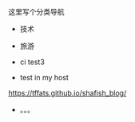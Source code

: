<!-- ![](https://github.com/tffats/shafish_blog/workflows/Built and pushed to the server/badge.svg?branch=main) -->

这里写个分类导航

- 技术

- 旅游

- ci test3

- test in my host

https://tffats.github.io/shafish_blog/

- 。。。